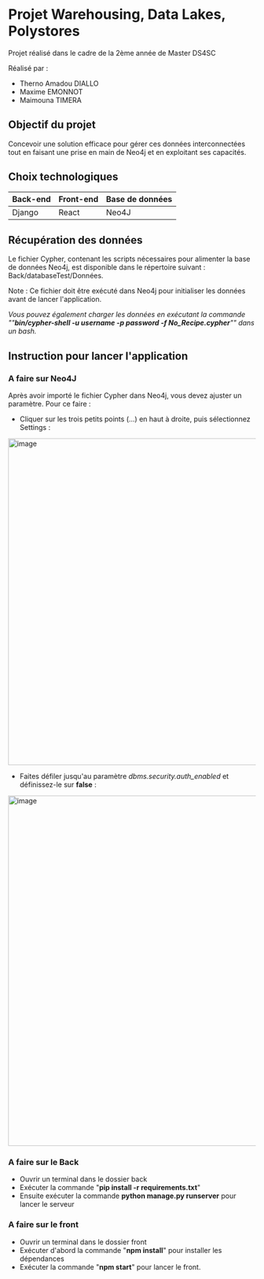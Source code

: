 # Projet Warehousing, Data Lakes, Polystores

Projet réalisé dans le cadre de la 2ème année de Master DS4SC

Réalisé par : 
- Therno Amadou DIALLO
- Maxime EMONNOT
- Maimouna TIMERA

## Objectif du projet

Concevoir une solution efficace pour gérer ces données interconnectées tout en faisant une prise en main de Neo4j et en exploitant ses capacités.

## Choix technologiques

| Back-end | Front-end | Base de données |
|----------|-----------|-----------------|
| Django   | React     | Neo4J           |


## Récupération des données

Le fichier Cypher, contenant les scripts nécessaires pour alimenter la base de données Neo4j, est disponible dans le répertoire suivant :
Back/databaseTest/Données.

Note : Ce fichier doit être exécuté dans Neo4j pour initialiser les données avant de lancer l'application. 

*Vous pouvez également charger les données en exécutant la commande ""**bin/cypher-shell -u username -p password -f No_Recipe.cypher**"" dans un bash.*

## Instruction pour lancer l'application 

### A faire sur Neo4J
Après avoir importé le fichier Cypher dans Neo4j, vous devez ajuster un paramètre. Pour ce faire :

- Cliquer sur les trois petits points (...) en haut à droite, puis sélectionnez Settings :
<img width="665" alt="image" src="https://github.com/user-attachments/assets/9e62d589-5f91-498a-8487-77a5c8db2937">

- Faites défiler jusqu'au paramètre *dbms.security.auth_enabled* et définissez-le sur **false** :
<img width="713" alt="image" src="https://github.com/user-attachments/assets/4c2ec585-51fa-4e0a-8db8-7486598ada35">



### A faire sur le Back
- Ouvrir un terminal dans le dossier back
- Exécuter la commande "**pip install -r requirements.txt**"
- Ensuite exécuter la commande **python manage.py runserver** pour lancer le serveur

### A faire sur le front
- Ouvrir un terminal dans le dossier front
- Exécuter d'abord la commande "**npm install**" pour installer les dépendances 
- Exécuter la commande "**npm start**" pour lancer le front.




